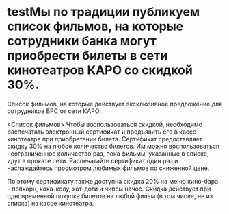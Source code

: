 # testМы по традиции публикуем список фильмов, на которые сотрудники банка могут приобрести билеты в сети кинотеатров КАРО со скидкой 30%.

Список фильмов, на которые действует эксклюзивное предложение для сотрудников БРС от сети КАРО:

<Список фильмов>
Чтобы воспользоваться скидкой, необходимо распечатать электронный сертификат и предъявить его в кассе кинотеатра при приобретении билета. Сертификат предоставляет скидку 30% на любое количество билетов. Им можно воспользоваться неограниченное количество раз, пока фильмы, указанные в списке, идут в прокате сети. Распечатайте сертификат один раз и наслаждайтесь просмотром любимых фильмов по сниженной цене.

По этому сертификату также доступна скидка 20% на меню кино-бара – попкорн, кока-колу, хот-доги и чипсы начос. Скидка действует при одновременной покупке билетов на любой фильм (в том числе, не из списка) на кассе кинотеатра.
